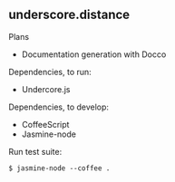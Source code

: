 underscore.distance
-------------------

Plans

* Documentation generation with Docco

Dependencies, to run:

* Undercore.js

Dependencies, to develop:

* CoffeeScript
* Jasmine-node

Run test suite:

    $ jasmine-node --coffee .
